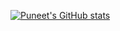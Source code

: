 [![Puneet's GitHub stats](https://github-readme-stats.vercel.app/api?username=puneetmatharu&show_icons=true&theme=midnight-purple&include_all_commits=true)](https://github.com/puneetmatharu/github-readme-stats)
